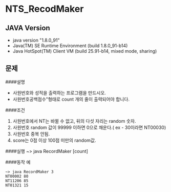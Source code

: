 # NTS_RecodMaker

JAVA Version
---------
* java version "1.8.0_91"
* Java(TM) SE Runtime Environment (build 1.8.0_91-b14)
* Java HotSpot(TM) Client VM (build 25.91-b14, mixed mode, sharing)

문제
----
####설명
* 사원번호와 성적을 출력하는 프로그램을 만드시오.
* 사원번호공백점수"형태로 count 개의 줄이 출력되어야 합니다.

####조건 
1. 사원번호에서 NT는 바뀔 수 없고, 뒤의 다섯 자리는 random 숫자.
2. 사원번호 random 값이 99999 이하면 0으로 채운다.( ex - 30이라면 NT00030)
3. 사원번호 중복 안됨.
4. score는 0점 이상 100점 미만의 random값.

####실행
~> java RecordMaker [count]

####동작 예 
```
~> java RecordMaker 3
NT00002 80
NT11206 85
NT01321 15
```
